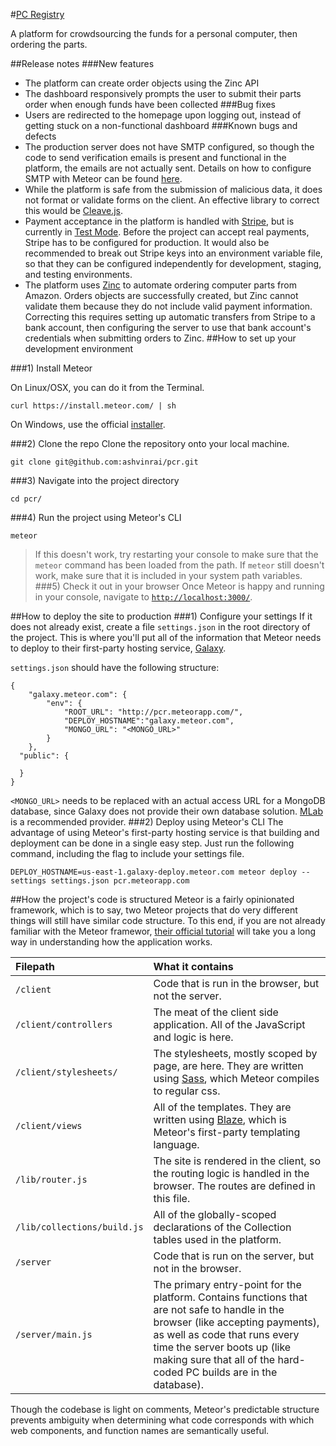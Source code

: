 #[PC Registry](http://pcr.meteorapp.com/)

A platform for crowdsourcing the funds for a personal computer, then ordering the parts.

##Release notes
###New features
- The platform can create order objects using the Zinc API
- The dashboard responsively prompts the user to submit their parts order when enough funds have been collected
###Bug fixes
- Users are redirected to the homepage upon logging out, instead of getting stuck on a non-functional dashboard
###Known bugs and defects
- The production server does not have SMTP configured, so though the code to send verification emails is present and functional in the platform, the emails are not actually sent. Details on how to configure SMTP with Meteor can be found [here](https://themeteorchef.com/snippets/using-the-email-package/).
- While the platform is safe from the submission of malicious data, it does not format or validate forms on the client. An effective library to correct this would be [Cleave.js](https://nosir.github.io/cleave.js/).
- Payment acceptance in the platform is handled with [Stripe](https://stripe.com/), but is currently in [Test Mode](https://stripe.com/docs/testing). Before the project can accept real payments, Stripe has to be configured for production. It would also be recommended to break out Stripe keys into an environment variable file, so that they can be configured independently for development, staging, and testing environments.
- The platform uses [Zinc](https://zinc.io/) to automate ordering computer parts from Amazon. Orders objects are successfully created, but Zinc cannot validate them because they do not include valid payment information. Correcting this requires setting up automatic transfers from Stripe to a bank account, then configuring the server to use that bank account's credentials when submitting orders to Zinc.
##How to set up your development environment

###1) Install Meteor

 On Linux/OSX, you can do it from the Terminal.
```
curl https://install.meteor.com/ | sh
```
On Windows, use the official [installer](https://install.meteor.com/windows).

###2) Clone the repo
Clone the repository onto your local machine.

```
git clone git@github.com:ashvinrai/pcr.git
```
###3) Navigate into the project directory

```
cd pcr/
```
###4) Run the project using Meteor's CLI

```
meteor
```
> If this doesn't work, try restarting your console to make sure that the `meteor` command has been loaded from the path. If `meteor` still doesn't work, make sure that it is included in your system path variables.
###5) Check it out in your browser
Once Meteor is happy and running in your console, navigate to [```http://localhost:3000/```](http://localhost:3000/).

##How to deploy the site to production
###1) Configure your settings
If it does not already exist, create a file `settings.json` in the root directory of the project. This is where you'll put all of the information that Meteor needs to deploy to their first-party hosting service, [Galaxy](https://www.meteor.com/hosting). 

`settings.json` should have the following structure:
```
{
	"galaxy.meteor.com": {
		"env": {
			"ROOT_URL": "http://pcr.meteorapp.com/",
			"DEPLOY_HOSTNAME":"galaxy.meteor.com",
			"MONGO_URL": "<MONGO_URL>"
		}
	},
  "public": {

  }
}

```
`<MONGO_URL>` needs to be replaced with an actual access URL for a MongoDB database, since Galaxy does not provide their own database solution. [MLab](https://mlab.com/) is a recommended provider.
###2) Deploy using Meteor's CLI
The advantage of using Meteor's first-party hosting service is that building and deployment can be done in a single easy step. Just run the following command, including the flag to include your settings file.
```
DEPLOY_HOSTNAME=us-east-1.galaxy-deploy.meteor.com meteor deploy --settings settings.json pcr.meteorapp.com
```
##How the project's code is structured
Meteor is a fairly opinionated framework, which is to say, two Meteor projects that do very different things will still have similar code structure. To this end, if you are not already familiar with the Meteor framewor, [their official tutorial](https://www.meteor.com/tutorials/blaze/creating-an-app) will take you a long way in understanding how the application works.

| Filepath | What it contains |
|:------------- |:-------------|
| `/client`      | Code that is run in the browser, but not the server. | 
| `/client/controllers` | The meat of the client side application. All of the JavaScript and logic is here.|
| `/client/stylesheets/` | The stylesheets, mostly scoped by page, are here. They are written using [Sass](http://sass-lang.com/), which Meteor compiles to regular css.
|`/client/views`|All of the templates. They are written using [Blaze](https://guide.meteor.com/blaze.html), which is Meteor's first-party templating language.
|`/lib/router.js`|The site is rendered in the client, so the routing logic is handled in the browser. The routes are defined in this file.|
|`/lib/collections/build.js`|All of the globally-scoped declarations of the Collection tables used in the platform.|
|`/server`|Code that is run on the server, but not in the browser.|
|`/server/main.js`|The primary entry-point for the platform. Contains functions that are not safe to handle in the browser (like accepting payments), as well as code that runs every time the server boots up (like making sure that all of the hard-coded PC builds are in the database).
Though the codebase is light on comments, Meteor's predictable structure prevents ambiguity when determining what code corresponds with which web components, and function names are semantically useful.